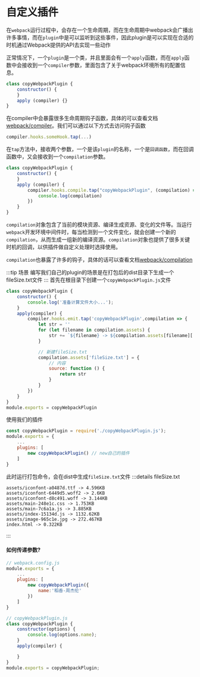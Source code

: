 # 自定义插件
在`webpack`运行过程中，会存在一个生命周期，而在生命周期中webpack会广播出许多事情，而在`plugin`中是可以监听到这些事件，因此plugin是可以实现在合适的时机通过Webpack提供的API去实现一些动作

正常情况下，一个`plugin`是一个类，并且里面会有一个`apply`函数，而在`apply`函数中会接收到一个`compiler`参数，里面包含了关于webpack环境所有的配置信息。
```js
class copyWebpackPlugin {
    constructor() {
    }
    apply (compiler) {}
}
```

在compiler中会暴露很多生命周期钩子函数，具体的可以查看文档[webpack/compiler](https://www.webpackjs.com/api/compiler-hooks/)。我们可以通过以下方式去访问钩子函数
```js
compiler.hooks.someHook.tap(...)
```

在`tap`方法中，接收两个参数，一个是该`plugin`的名称，一个是`回调函数`，而在回调函数中，又会接收到一个`compilation`参数。
```js
class copyWebpackPlugin {
    constructor() {
    }
    apply (compiler) {
        compiler.hooks.compile.tap("copyWebpackPlugin", (compilation) => {
            console.log(compilation)
        })
    }
}
```
`compilation`对象包含了当前的模块资源、编译生成资源、变化的文件等。当运行`webpack`开发环境中间件时，每当检测到一个文件变化，就会创建一个新的`compilation`，从而生成一组新的编译资源。`compilation`对象也提供了很多关键时机的回调，以供插件做自定义处理时选择使用。

`compilation`也暴露了许多的钩子，具体的话可以查看文档[webpack/compilation](https://www.webpackjs.com/api/compilation-hooks)


:::tip 场景
编写我们自己的plugin的场景是在打包后的dist目录下生成一个fileSize.txt文件
:::
首先在根目录下创建一个`copyWebpackPlugin.js`文件
```js
class copyWebpackPlugin {
    constructor() {
        console.log('准备计算文件大小...');
    }
    apply(compiler) {
        compiler.hooks.emit.tap('copyWebpackPlugin',compilation => {
            let str = ''
            for (let filename in compilation.assets) {
                str += `${filename} -> ${compilation.assets[filename]['size']() / 1000}KB\n`
            }

            // 新建fileSize.txt
            compilation.assets['fileSize.txt'] = {
                // 内容
                source: function () {
                    return str
                }
            }
        })
    }
}
module.exports = copyWebpackPlugin
```
使用我们的插件
```js {1,5}
const copyWebpackPlugin = require('./copyWebpackPlugin.js');
module.exports = {
    ...
    plugins: [
        new copyWebpackPlugin() // new自己的插件
    ] 
}
```
此时运行打包命令，会在dist中生成`fileSize.txt`文件
:::details fileSize.txt
``` text
assets/iconfont-a0487d.ttf -> 4.596KB
assets/iconfont-6449d5.woff2 -> 2.6KB
assets/iconfont-d8c491.woff -> 3.144KB
assets/main-248e1c.css -> 1.753KB
assets/main-7c6a1a.js -> 3.885KB
assets/index-15134d.js -> 1132.62KB
assets/image-965c1e.jpg -> 272.467KB
index.html -> 0.322KB
```
:::

#### 如何传递参数?
```js {6,14}
// webpack.config.js
module.exports = {
    ...
    plugins: [
        new copyWebpackPlugin({
            name:'稻香-周杰伦'
        })
    ] 
}

// copyWebpackPlugin.js
class copyWebpackPlugin {
    constructor(options) {
        console.log(options.name);
    }
    apply(compiler) {

    }
}
module.exports = copyWebpackPlugin;
```
